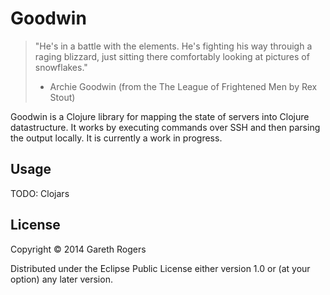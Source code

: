 # Goodwin

> "He's in a battle with the elements. He's fighting his way throuigh a raging blizzard,
> just sitting there comfortably looking at pictures of snowflakes."
>  - Archie Goodwin (from the The League of Frightened Men by Rex Stout)

Goodwin is a Clojure library for mapping the state of servers into Clojure datastructure.
It works by executing commands over SSH and then parsing the output locally. It is currently
a work in progress.

## Usage

TODO: Clojars

## License

Copyright © 2014 Gareth Rogers

Distributed under the Eclipse Public License either version 1.0 or (at
your option) any later version.
